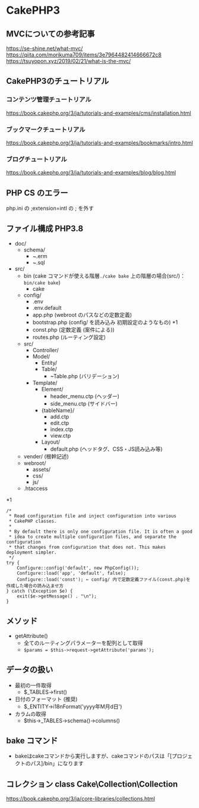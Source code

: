 # CakePHP3

## MVCについての参考記事
https://se-shine.net/what-mvc/
https://qiita.com/morikuma709/items/3e7964482414666672c8
https://tsuyopon.xyz/2019/02/21/what-is-the-mvc/

## CakePHP3のチュートリアル
### コンテンツ管理チュートリアル
https://book.cakephp.org/3/ja/tutorials-and-examples/cms/installation.html

### ブックマークチュートリアル
https://book.cakephp.org/3/ja/tutorials-and-examples/bookmarks/intro.html

### ブログチュートリアル
https://book.cakephp.org/3/ja/tutorials-and-examples/blog/blog.html


## PHP CS のエラー
php.ini の ;extension=intl の ; を外す

## ファイル構成 PHP3.8
- doc/
  - schema/
    - ~.erm
    - ~.sql
- src/
  - bin (cake コマンドが使える階層`./cake bake` 上の階層の場合(src/)：`bin/cake bake`)
    - cake
  - config/
    - .env
    - .env.default
    - app.php (webroot のパスなどの定数定義)
    - bootstrap.php (config/ を読み込み 初期設定のようなもの) *1
    - const.php (定数定義 (案件による))
    - routes.php (ルーティング設定)
  - src/
    - Controller/
    - Model/
      - Entity/
      - Table/
        - ~Table.php (バリデーション)
    - Template/
      - Element/
        - header_menu.ctp (ヘッダー)
        - side_menu.ctp (サイドバー)
      - {tableName}/
        - add.ctp
        - edit.ctp
        - index.ctp
        - view.ctp
      - Layout/
        - default.php (ヘッドタグ、CSS・JS読み込み等)
  - vender/ (根幹記述)
  - webroot/
    - assets/
    - css/
    - js/
  - .htaccess

*1
```
/*
 * Read configuration file and inject configuration into various
 * CakePHP classes.
 *
 * By default there is only one configuration file. It is often a good
 * idea to create multiple configuration files, and separate the configuration
 * that changes from configuration that does not. This makes deployment simpler.
 */
try {
    Configure::config('default', new PhpConfig());
    Configure::load('app', 'default', false);
    Configure::load('const'); ← config/ 内で定数定義ファイル(const.php)を作成した場合の読み込ませ方
} catch (\Exception $e) {
    exit($e->getMessage() . "\n");
}
```


## メソッド
- getAttribute()
  - 全てのルーティングパラメーターを配列として取得
  - `$params = $this->request->getAttribute('params');`

## データの扱い
- 最初の一件取得
  - $_TABLES->first()
- 日付のフォーマット (推奨)
  - $_ENTITY->i18nFormat('yyyy年M月d日')
- カラムの取得
  - $this->_TABLES->schema()->columns()

## bake コマンド
- bakeはcakeコマンドから実行しますが、cakeコマンドのパスは「[プロジェクトのパス]/bin」になります

## コレクション class Cake\Collection\Collection
https://book.cakephp.org/3/ja/core-libraries/collections.html
